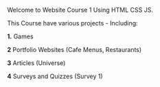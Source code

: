 Welcome to Website Course 1 Using HTML CSS JS.

This Course have various projects - Including:

**1.** Games

**2**  Portfolio Websites (Cafe Menus, Restaurants)

**3**  Articles (Universe)

**4**  Surveys and Quizzes (Survey 1)

